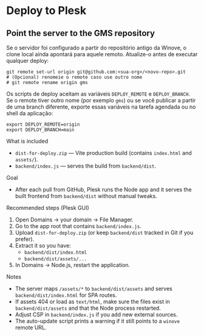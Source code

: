 Deploy to Plesk
===============

Point the server to the GMS repository
-------------------------------------

Se o servidor foi configurado a partir do repositório antigo da Winove, o clone
local ainda apontará para aquele remoto. Atualize-o antes de executar qualquer
deploy:

```
git remote set-url origin git@github.com:<sua-org>/<novo-repo>.git
# (Opcional) renomeie o remote caso use outro nome
# git remote rename origin gms
```

Os scripts de deploy aceitam as variáveis `DEPLOY_REMOTE` e `DEPLOY_BRANCH`. Se o
remote tiver outro nome (por exemplo `gms`) ou se você publicar a partir de uma
branch diferente, exporte essas variáveis na tarefa agendada ou no shell da
aplicação:

```
export DEPLOY_REMOTE=origin
export DEPLOY_BRANCH=main
```

What is included
- `dist-for-deploy.zip` — Vite production build (contains `index.html` and `assets/`).
- `backend/index.js` — serves the build from `backend/dist`.

Goal
- After each pull from GitHub, Plesk runs the Node app and it serves the built frontend from `backend/dist` without manual tweaks.

Recommended steps (Plesk GUI)
1. Open Domains → your domain → File Manager.
2. Go to the app root that contains `backend/index.js`.
3. Upload `dist-for-deploy.zip` (or keep `backend/dist` tracked in Git if you prefer).
4. Extract it so you have:
   - `backend/dist/index.html`
   - `backend/dist/assets/...`
5. In Domains → Node.js, restart the application.

Notes
- The server maps `/assets/*` to `backend/dist/assets` and serves `backend/dist/index.html` for SPA routes.
- If assets 404 or load as `text/html`, make sure the files exist in `backend/dist/assets` and that the Node process restarted.
- Adjust CSP in `backend/index.js` if you add new external sources.
- The auto-update script prints a warning if it still points to a `winove` remote URL.

